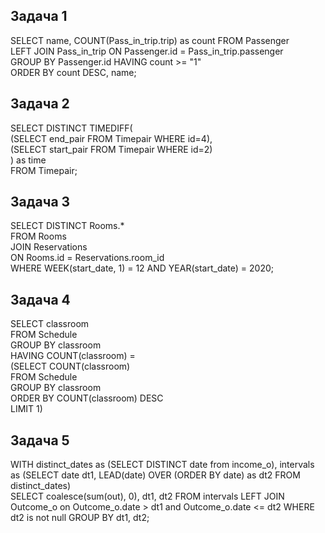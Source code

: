 ## Задача 1
SELECT name, COUNT(Pass_in_trip.trip) as count FROM Passenger  
LEFT JOIN  Pass_in_trip ON Passenger.id = Pass_in_trip.passenger  
GROUP BY Passenger.id HAVING count >= "1"  
ORDER BY count DESC, name;  
## Задача 2
SELECT DISTINCT TIMEDIFF(   
(SELECT end_pair FROM Timepair WHERE id=4),  
(SELECT start_pair FROM Timepair WHERE id=2)  
) as time  
FROM Timepair;  
## Задача 3
SELECT DISTINCT Rooms.*  
FROM Rooms  
JOIN  Reservations  
    ON Rooms.id = Reservations.room_id  
WHERE WEEK(start_date, 1) = 12 AND YEAR(start_date) = 2020;  
## Задача 4
SELECT classroom  
FROM Schedule  
GROUP BY classroom  
HAVING COUNT(classroom) =  
    (SELECT COUNT(classroom)   
     FROM Schedule   
     GROUP BY classroom  
     ORDER BY COUNT(classroom) DESC   
     LIMIT 1)  
## Задача 5
WITH distinct_dates as (SELECT DISTINCT date from income_o), intervals as (SELECT date dt1, LEAD(date) OVER (ORDER BY date) as dt2 FROM distinct_dates)   
SELECT coalesce(sum(out), 0), dt1, dt2 FROM intervals LEFT JOIN Outcome_o on Outcome_o.date > dt1 and Outcome_o.date <= dt2 WHERE dt2 is not null GROUP BY dt1, dt2;  
